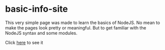 # basic-info-site

This very simple page was made to learn the basics of NodeJS. No mean to make
the pages look pretty or meaningful. But to get familiar with the NodeJS syntax
and some modules.

Click [here]() to see it
